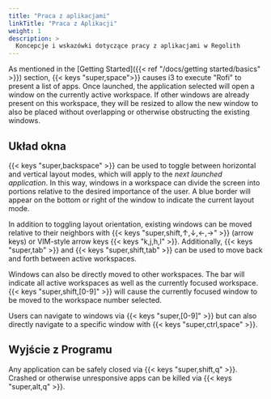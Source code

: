 ```yaml
---
title: "Praca z aplikacjami"
linkTitle: "Praca z Aplikacji"
weight: 1
description: >
  Koncepcje i wskazówki dotyczące pracy z aplikacjami w Regolith
---
```


As mentioned in the [Getting Started]({{< ref "/docs/getting started/basics" >}}) section, {{< keys "super,space">}} causes i3 to execute "Rofi" to present a list of apps. Once launched, the application selected will open a window on the currently active workspace. If other windows are already present on this workspace, they will be resized to allow the new window to also be placed without overlapping or otherwise obstructing the existing windows.

## Układ okna

{{< keys "super,backspace" >}} can be used to toggle between horizontal and vertical layout modes, which will apply to the _next launched application_. In this way, windows in a workspace can divide the screen into portions relative to the desired importance of the user. A blue border will appear on the bottom or right of the window to indicate the current layout mode.

In addition to toggling layout orientation, existing windows can be moved relative to their neighbors with {{< keys "super,shift,↑,↓,←,→" >}} (arrow keys) or VIM-style arrow keys {{< keys "k,j,h,l" >}}. Additionally, {{< keys "super,tab" >}} and {{< keys "super,shift,tab" >}} can be used to move back and forth between active workspaces.

Windows can also be directly moved to other workspaces. The bar will indicate all active workspaces as well as the currently focused workspace. {{< keys "super,shift,[0-9]" >}} will cause the currently focused window to be moved to the workspace number selected.

Users can navigate to windows via {{< keys "super,[0-9]" >}} but can also directly navigate to a specific window with {{< keys "super,ctrl,space" >}}.

## Wyjście z Programu

Any application can be safely closed via {{< keys "super,shift,q" >}}. Crashed or otherwise unresponsive apps can be killed via {{< keys "super,alt,q" >}}.
